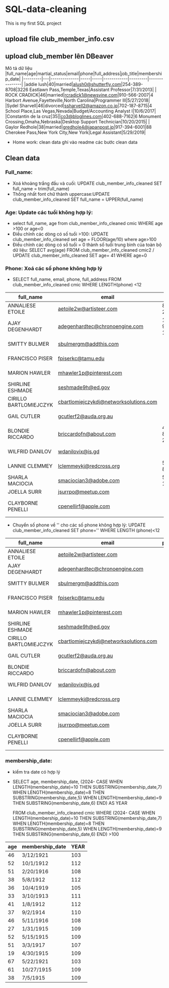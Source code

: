 # SQL-data-cleaning
This is my first SQL project 
## upload file club_member_info.csv
## upload club_member lên DBeaver

Mô tả dữ liệu
|full_name|age|martial_status|email|phone|full_address|job_title|membership_date|
|---------|---|--------------|-----|-----|------------|---------|---------------|
|addie lush|40|married|alush0@shutterfly.com|254-389-8708|3226 Eastlawn Pass,Temple,Texas|Assistant Professor|7/31/2013|
|      ROCK CRADICK|46|married|rcradick1@newsvine.com|910-566-2007|4 Harbort Avenue,Fayetteville,North Carolina|Programmer III|5/27/2018|
|Sydel Sharvell|46|divorced|ssharvell2@amazon.co.jp|702-187-8715|4 School Place,Las Vegas,Nevada|Budget/Accounting Analyst I|10/6/2017|
|Constantin de la cruz|35||co3@bloglines.com|402-688-7162|6 Monument Crossing,Omaha,Nebraska|Desktop Support Technician|10/20/2015|
|  Gaylor Redhole|38|married|gredhole4@japanpost.jp|917-394-6001|88 Cherokee Pass,New York City,New York|Legal Assistant|5/29/2019|

- Home work: clean data ghi vào readme các bước clean data
## Clean data
### Full_name:
- Xoá khoảng trắng đầu và cuối: UPDATE club_member_info_cleaned SET full_name = trim(full_name)
- Thống nhất font chữ thành uppercase:UPDATE club_member_info_cleaned SET full_name = UPPER(full_name)


### Age: Update các tuổi không hợp lý:
- select full_name, age from club_member_info_cleaned cmic WHERE age >100 or age<0
- Điều chỉnh các dòng có số tuổi >100: UPDATE club_member_info_cleaned set age = FLOOR(age/10) where age>100
- Điều chỉnh các dòng có số tuổi = 0 thành số tuổi trung bình của toàn bộ dữ liệu: SELECT avg(age) FROM club_member_info_cleaned cmic2 / UPDATE club_member_info_cleaned SET age= 41 WHERE age=0

### Phone: Xoá các số phone không hợp lý
- SELECT full_name, email, phone, full_address  FROM club_member_info_cleaned cmic WHERE LENGTH(phone) <12
  
|full_name|email|phone|full_address|
|---------|-----|-----|------------|
|ANNALIESE ETOILE|aetoile2w@artisteer.com|814-2985|43 Nova Circle,Garden Grove,California|
|AJAY DEGENHARDT|adegenhardtec@chronoengine.com|14-900-1376|45479 Mayer Street,Newport Beach,California|
|SMITTY BULMER|sbulmergm@addthis.com||23370 Forest Dale Street,Pittsburgh,Pennsylvania|
|FRANCISCO PISER|fpiserkc@tamu.edu||0 Northport Center,Alexandria,Virginia|
|MARION HAWLER|mhawler1p@pinterest.com||60701 Crest Line Drive,Fresno,California|
|SHIRLINE ESHMADE|seshmade9h@ed.gov||331 Bellgrove Hill,Richmond,Virginia|
|CIRILLO BARTLOMIEJCZYK|cbartlomiejczykdj@networksolutions.com||4426 Rigney Alley,Henderson,Nevada|
|GAIL CUTLER|gcutlerf2@auda.org.au||242 Homewood Junction,Pittsburgh,Pennsylvania|
|BLONDIE RICCARDO|briccardofn@about.com|43-892-2116|19 Mayer Drive,Chattanooga,Tennessee|
|WILFRID DANILOV|wdanilovix@is.gd||5208 Tennyson Road,Dallas,Texas|
|LANNIE CLEMMEY|lclemmeykj@redcross.org|575-8072|572 Golf Junction,Mountain View,California|
|SHARLA MACIOCIA|smaciocian3@adobe.com|559-115310|141 Badeau Plaza,Fresno,California|
|JOELLA SURR|jsurrpo@meetup.com||775 Boyd Avenue,Houston,Texas|
|CLAYBORNE PENELLI|cpenellirf@apple.com||01412 Dunning Place,Washington,District of Columbia|

- Chuyển số phone về '' cho các số phone không hợp lý: UPDATE club_member_info_cleaned SET phone='' WHERE LENGTH (phone)<12
  
|full_name|email|phone|full_address|
|---------|-----|-----|------------|
|ANNALIESE ETOILE|aetoile2w@artisteer.com||43 Nova Circle,Garden Grove,California|
|AJAY DEGENHARDT|adegenhardtec@chronoengine.com||45479 Mayer Street,Newport Beach,California|
|SMITTY BULMER|sbulmergm@addthis.com||23370 Forest Dale Street,Pittsburgh,Pennsylvania|
|FRANCISCO PISER|fpiserkc@tamu.edu||0 Northport Center,Alexandria,Virginia|
|MARION HAWLER|mhawler1p@pinterest.com||60701 Crest Line Drive,Fresno,California|
|SHIRLINE ESHMADE|seshmade9h@ed.gov||331 Bellgrove Hill,Richmond,Virginia|
|CIRILLO BARTLOMIEJCZYK|cbartlomiejczykdj@networksolutions.com||4426 Rigney Alley,Henderson,Nevada|
|GAIL CUTLER|gcutlerf2@auda.org.au||242 Homewood Junction,Pittsburgh,Pennsylvania|
|BLONDIE RICCARDO|briccardofn@about.com||19 Mayer Drive,Chattanooga,Tennessee|
|WILFRID DANILOV|wdanilovix@is.gd||5208 Tennyson Road,Dallas,Texas|
|LANNIE CLEMMEY|lclemmeykj@redcross.org||572 Golf Junction,Mountain View,California|
|SHARLA MACIOCIA|smaciocian3@adobe.com||141 Badeau Plaza,Fresno,California|
|JOELLA SURR|jsurrpo@meetup.com||775 Boyd Avenue,Houston,Texas|
|CLAYBORNE PENELLI|cpenellirf@apple.com||01412 Dunning Place,Washington,District of Columbia|

### membership_date:
- kiểm tra date có hợp lý
- SELECT age, membership_date, (2024-
  CASE 
  	  WHEN LENGTH(membership_date)=10 THEN SUBSTRING(membership_date,7)
	  WHEN LENGTH(membership_date)=8 THEN SUBSTRING(membership_date,5)
	  WHEN LENGTH(membership_date)=9 THEN SUBSTRING(membership_date,6)
  END) AS YEAR

  FROM club_member_info_cleaned cmic WHERE (2024-
  CASE 
	  WHEN LENGTH(membership_date)=10 THEN SUBSTRING(membership_date,7)
	  WHEN LENGTH(membership_date)=8 THEN SUBSTRING(membership_date,5)
	  WHEN LENGTH(membership_date)=9 THEN SUBSTRING(membership_date,6)
  END) >100

|age|membership_date|YEAR|
|---|---------------|----|
|46|3/12/1921|103|
|52|10/1/1912|112|
|51|2/20/1916|108|
|38|5/8/1912|112|
|36|10/4/1919|105|
|33|3/10/1913|111|
|41|1/8/1912|112|
|37|9/2/1914|110|
|46|5/11/1916|108|
|27|1/31/1915|109|
|52|5/15/1915|109|
|51|3/3/1917|107|
|19|4/30/1915|109|
|67|5/22/1921|103|
|61|10/27/1915|109|
|38|7/5/1915|109|

  
